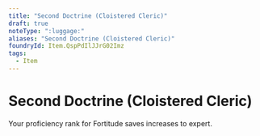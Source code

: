 ```yaml
---
title: "Second Doctrine (Cloistered Cleric)"
draft: true
noteType: ":luggage:"
aliases: "Second Doctrine (Cloistered Cleric)"
foundryId: Item.QspPdIlJJrG02Imz
tags:
  - Item
---
```


# Second Doctrine (Cloistered Cleric)

Your proficiency rank for Fortitude saves increases to expert.
